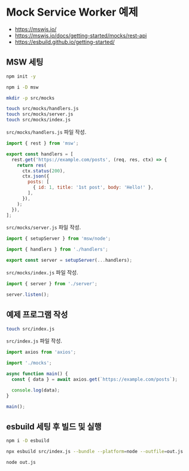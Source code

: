 # Mock Service Worker 예제

- <https://mswjs.io/>
- <https://mswjs.io/docs/getting-started/mocks/rest-api>
- <https://esbuild.github.io/getting-started/>

## MSW 세팅

```bash
npm init -y

npm i -D msw

mkdir -p src/mocks

touch src/mocks/handlers.js
touch src/mocks/server.js
touch src/mocks/index.js
```

`src/mocks/handlers.js` 파일 작성.

```js
import { rest } from 'msw';

export const handlers = [
  rest.get('https://example.com/posts', (req, res, ctx) => {
    return res(
      ctx.status(200),
      ctx.json({
        posts: [
          { id: 1, title: '1st post', body: 'Hello!' },
        ],
      }),
    );
  }),
];
```

`src/mocks/server.js` 파일 작성.

```js
import { setupServer } from 'msw/node';

import { handlers } from './handlers';

export const server = setupServer(...handlers);
```

`src/mocks/index.js` 파일 작성.

```js
import { server } from './server';

server.listen();
```

## 예제 프로그램 작성

```bash
touch src/index.js
```

`src/index.js` 파일 작성.

```js
import axios from 'axios';

import './mocks';

async function main() {
  const { data } = await axios.get(`https://example.com/posts`);

  console.log(data);
}

main();
```

## esbuild 세팅 후 빌드 및 실행

```bash
npm i -D esbuild

npx esbuild src/index.js --bundle --platform=node --outfile=out.js

node out.js
```
